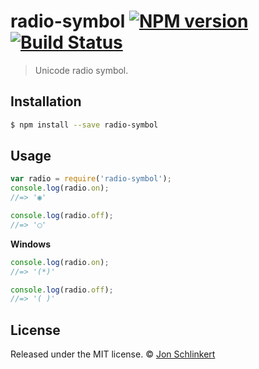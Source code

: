 # radio-symbol [![NPM version](https://badge.fury.io/js/radio-symbol.svg)](https://npmjs.org/package/radio-symbol) [![Build Status](https://travis-ci.org/jonschlinkert/radio-symbol.svg?branch=master)](https://travis-ci.org/jonschlinkert/radio-symbol)

> Unicode radio symbol.

## Installation

```sh
$ npm install --save radio-symbol
```

## Usage

```js
var radio = require('radio-symbol');
console.log(radio.on);
//=> '◉'

console.log(radio.off);
//=> '◯'
```

**Windows**

```js
console.log(radio.on);
//=> '(*)'

console.log(radio.off);
//=> '( )'
```

## License

Released under the MIT license. © [Jon Schlinkert](https://github.com/jonschlinkert)
